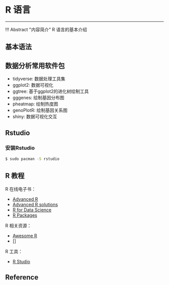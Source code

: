 # R 语言



---

!!! Abstract "内容简介"
    R 语言的基本介绍

## 基本语法

## 数据分析常用软件包

- tidyverse: 数据处理工具集
- ggplot2: 数据可视化
- ggtree: 基于ggplot2的进化树绘制工具
- gggenes: 绘制基因分布图
- pheatmap: 绘制热度图
- genoPlotR: 绘制基因关系图
- shiny: 数据可视化交互

## Rstudio

### 安装Rstudio

```bash
$ sudo pacman -S rstudio
```

## R 教程

R 在线电子书：
- [Advanced R](https://adv-r.hadley.nz/)
- [Advanced R solutions](http://advanced-r-solutions.rbind.io/)
- [R for Data Science](https://r4ds.had.co.nz/)
- [R Packages](http://r-pkgs.had.co.nz/)

R 相关资源：
- [Awesome R](https://awesome-r.com/)
- []

R 工具：
- [R Studio](https://www.rstudio.com)

## Reference
